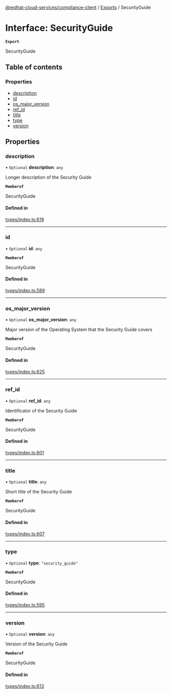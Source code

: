[@redhat-cloud-services/compliance-client](../README.md) / [Exports](../modules.md) / SecurityGuide

# Interface: SecurityGuide

**`Export`**

SecurityGuide

## Table of contents

### Properties

- [description](SecurityGuide.md#description)
- [id](SecurityGuide.md#id)
- [os\_major\_version](SecurityGuide.md#os_major_version)
- [ref\_id](SecurityGuide.md#ref_id)
- [title](SecurityGuide.md#title)
- [type](SecurityGuide.md#type)
- [version](SecurityGuide.md#version)

## Properties

### description

• `Optional` **description**: `any`

Longer description of the Security Guide

**`Memberof`**

SecurityGuide

#### Defined in

[types/index.ts:619](https://github.com/AsToNlele/javascript-clients/blob/main/packages/compliance/types/index.ts#L619)

___

### id

• `Optional` **id**: `any`

**`Memberof`**

SecurityGuide

#### Defined in

[types/index.ts:589](https://github.com/AsToNlele/javascript-clients/blob/main/packages/compliance/types/index.ts#L589)

___

### os\_major\_version

• `Optional` **os\_major\_version**: `any`

Major version of the Operating System that the Security Guide covers

**`Memberof`**

SecurityGuide

#### Defined in

[types/index.ts:625](https://github.com/AsToNlele/javascript-clients/blob/main/packages/compliance/types/index.ts#L625)

___

### ref\_id

• `Optional` **ref\_id**: `any`

Identificator of the Security Guide

**`Memberof`**

SecurityGuide

#### Defined in

[types/index.ts:601](https://github.com/AsToNlele/javascript-clients/blob/main/packages/compliance/types/index.ts#L601)

___

### title

• `Optional` **title**: `any`

Short title of the Security Guide

**`Memberof`**

SecurityGuide

#### Defined in

[types/index.ts:607](https://github.com/AsToNlele/javascript-clients/blob/main/packages/compliance/types/index.ts#L607)

___

### type

• `Optional` **type**: ``"security_guide"``

**`Memberof`**

SecurityGuide

#### Defined in

[types/index.ts:595](https://github.com/AsToNlele/javascript-clients/blob/main/packages/compliance/types/index.ts#L595)

___

### version

• `Optional` **version**: `any`

Version of the Security Guide

**`Memberof`**

SecurityGuide

#### Defined in

[types/index.ts:613](https://github.com/AsToNlele/javascript-clients/blob/main/packages/compliance/types/index.ts#L613)

